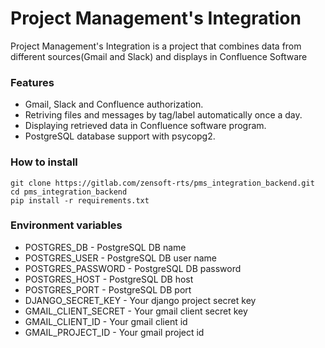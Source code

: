<h1>Project Management's Integration</h1>

Project Management's Integration is a project that combines data from different sources(Gmail and Slack) and displays in Confluence Software

<h3>Features</h3>

*  Gmail, Slack and Confluence authorization.
*  Retriving files and messages by tag/label automatically once a day.
*  Displaying retrieved data in Confluence software program.
*  PostgreSQL database support with psycopg2.



<h3>How to install</h3>

```
git clone https://gitlab.com/zensoft-rts/pms_integration_backend.git
cd pms_integration_backend
pip install -r requirements.txt
```


<h3>Environment variables</h3>

* POSTGRES_DB - PostgreSQL DB name
* POSTGRES_USER - PostgreSQL DB user name
* POSTGRES_PASSWORD - PostgreSQL DB password
* POSTGRES_HOST - PostgreSQL DB host
* POSTGRES_PORT - PostgreSQL DB port
* DJANGO_SECRET_KEY - Your django project secret key
* GMAIL_CLIENT_SECRET - Your gmail client secret key
* GMAIL_CLIENT_ID - Your gmail client id
* GMAIL_PROJECT_ID - Your gmail project id 


